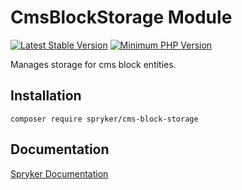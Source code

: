 # CmsBlockStorage Module
[![Latest Stable Version](https://poser.pugx.org/spryker/cms-block-storage/v/stable.svg)](https://packagist.org/packages/spryker/cms-block-storage)
[![Minimum PHP Version](https://img.shields.io/badge/php-%3E%3D%208.0-8892BF.svg)](https://php.net/)

Manages storage for cms block entities.

## Installation

```
composer require spryker/cms-block-storage
```

## Documentation

[Spryker Documentation](https://spryker.github.io)
